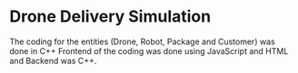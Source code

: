 # Drone Delivery Simulation
The coding for the entities (Drone, Robot, Package and Customer) was done in C++
Frontend of the coding was done using JavaScript and HTML and Backend was C++.
